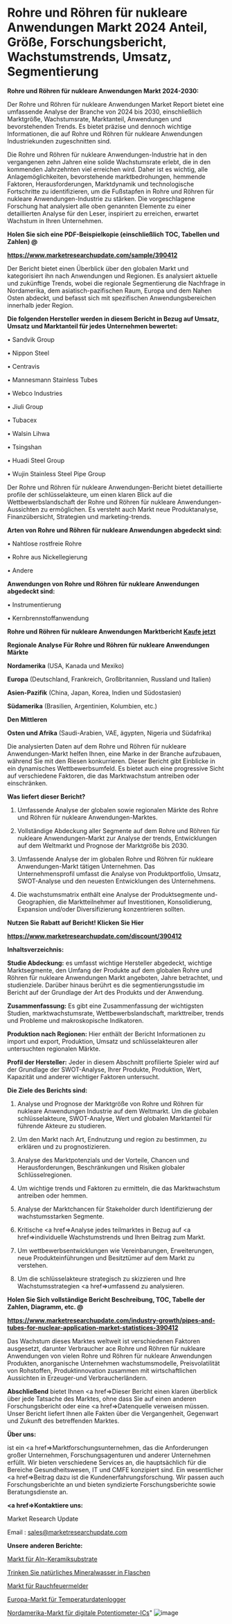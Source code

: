 # Rohre und Röhren für nukleare Anwendungen Markt 2024 Anteil, Größe, Forschungsbericht, Wachstumstrends, Umsatz, Segmentierung

<strong>Rohre und Röhren für nukleare Anwendungen Markt 2024-2030:</strong>

Der Rohre und Röhren für nukleare Anwendungen Market Report bietet eine umfassende Analyse der Branche von 2024 bis 2030, einschließlich Marktgröße, Wachstumsrate, Marktanteil, Anwendungen und bevorstehenden Trends. Es bietet präzise und dennoch wichtige Informationen, die auf Rohre und Röhren für nukleare Anwendungen Industriekunden zugeschnitten sind.

Die Rohre und Röhren für nukleare Anwendungen-Industrie hat in den vergangenen zehn Jahren eine solide Wachstumsrate erlebt, die in den kommenden Jahrzehnten viel erreichen wird. Daher ist es wichtig, alle Anlagemöglichkeiten, bevorstehende marktbedrohungen, hemmende Faktoren, Herausforderungen, Marktdynamik und technologische Fortschritte zu identifizieren, um die Fußstapfen in Rohre und Röhren für nukleare Anwendungen-Industrie zu stärken. Die vorgeschlagene Forschung hat analysiert alle oben genannten Elemente zu einer detaillierten Analyse für den Leser, inspiriert zu erreichen, erwartet Wachstum in Ihren Unternehmen.



<strong>Holen Sie sich eine PDF-Beispielkopie (einschließlich TOC, Tabellen und Zahlen) @
</strong>

<strong><a href=https://www.marketresearchupdate.com/sample/390412>

<strong>https://www.marketresearchupdate.com/sample/390412</u></font></a></strong></strong>

Der Bericht bietet einen Überblick über den globalen Markt und kategorisiert ihn nach Anwendungen und Regionen. Es analysiert aktuelle und zukünftige Trends, wobei die regionale Segmentierung die Nachfrage in Nordamerika, dem asiatisch-pazifischen Raum, Europa und dem Nahen Osten abdeckt, und befasst sich mit spezifischen Anwendungsbereichen innerhalb jeder Region.



<strong>Die folgenden Hersteller werden in diesem Bericht in Bezug auf Umsatz, Umsatz und Marktanteil für jedes Unternehmen bewertet:</strong>

• Sandvik Group

• Nippon Steel

• Centravis

• Mannesmann Stainless Tubes

• Webco Industries

• Jiuli Group

• Tubacex

• Walsin Lihwa

• Tsingshan

• Huadi Steel Group

• Wujin Stainless Steel Pipe Group

Der Rohre und Röhren für nukleare Anwendungen-Bericht bietet detaillierte profile der schlüsselakteure, um einen klaren Blick auf die Wettbewerbslandschaft der Rohre und Röhren für nukleare Anwendungen-Aussichten zu ermöglichen. Es versteht auch Markt neue Produktanalyse, Finanzübersicht, Strategien und marketing-trends.



<strong>Arten von Rohre und Röhren für nukleare Anwendungen abgedeckt sind:</strong>

• Nahtlose rostfreie Rohre

• Rohre aus Nickellegierung

• Andere



<strong>Anwendungen von Rohre und Röhren für nukleare Anwendungen abgedeckt sind:</strong>

• Instrumentierung

• Kernbrennstoffanwendung



<strong>Rohre und Röhren für nukleare Anwendungen Marktbericht <a href=https://www.marketresearchupdate.com/buynow/390412>Kaufe jetzt</a></strong>



<strong>Regionale Analyse Für Rohre und Röhren für nukleare Anwendungen Märkte</strong>



<strong>Nordamerika</strong> (USA, Kanada und Mexiko)



<strong>Europa</strong> (Deutschland, Frankreich, Großbritannien, Russland und Italien)



<strong>Asien-Pazifik</strong> (China, Japan, Korea, Indien und Südostasien)



<strong>Südamerika</strong> (Brasilien, Argentinien, Kolumbien, etc.)



<strong>Den Mittleren</strong> 

<strong>Osten und Afrika</strong> (Saudi-Arabien, VAE, ägypten, Nigeria und Südafrika)

Die analysierten Daten auf dem Rohre und Röhren für nukleare Anwendungen-Markt helfen Ihnen, eine Marke in der Branche aufzubauen, während Sie mit den Riesen konkurrieren. Dieser Bericht gibt Einblicke in ein dynamisches Wettbewerbsumfeld. Es bietet auch eine progressive Sicht auf verschiedene Faktoren, die das Marktwachstum antreiben oder einschränken.



<strong>Was liefert dieser Bericht?</strong>

1. Umfassende Analyse der globalen sowie regionalen Märkte des Rohre und Röhren für nukleare Anwendungen-Marktes.

2. Vollständige Abdeckung aller Segmente auf dem Rohre und Röhren für nukleare Anwendungen-Markt zur Analyse der trends, Entwicklungen auf dem Weltmarkt und Prognose der Marktgröße bis 2030.

3. Umfassende Analyse der im globalen Rohre und Röhren für nukleare Anwendungen-Markt tätigen Unternehmen. Das Unternehmensprofil umfasst die Analyse von Produktportfolio, Umsatz, SWOT-Analyse und den neuesten Entwicklungen des Unternehmens.

4. Die wachstumsmatrix enthält eine Analyse der Produktsegmente und-Geographien, die Marktteilnehmer auf Investitionen, Konsolidierung, Expansion und/oder Diversifizierung konzentrieren sollten.



<strong>Nutzen Sie Rabatt auf Bericht! Klicken Sie Hier
</strong>

<strong><a href=https://www.marketresearchupdate.com/discount/390412>https://www.marketresearchupdate.com/discount/390412</b></u></font></strong></a>



<strong>Inhaltsverzeichnis:</strong>



<strong>Studie Abdeckung:</strong> es umfasst wichtige Hersteller abgedeckt, wichtige Marktsegmente, den Umfang der Produkte auf dem globalen Rohre und Röhren für nukleare Anwendungen Markt angeboten, Jahre betrachtet, und studienziele. Darüber hinaus berührt es die segmentierungsstudie im Bericht auf der Grundlage der Art des Produkts und der Anwendung.



<strong>Zusammenfassung:</strong> Es gibt eine Zusammenfassung der wichtigsten Studien, marktwachstumsrate, Wettbewerbslandschaft, markttreiber, trends und Probleme und makroskopische Indikatoren.



<strong>Produktion nach Regionen:</strong> Hier enthält der Bericht Informationen zu import und export, Produktion, Umsatz und schlüsselakteuren aller untersuchten regionalen Märkte.



<strong>Profil der Hersteller:</strong> Jeder in diesem Abschnitt profilierte Spieler wird auf der Grundlage der SWOT-Analyse, Ihrer Produkte, Produktion, Wert, Kapazität und anderer wichtiger Faktoren untersucht.



<strong>Die Ziele des Berichts sind:</strong>

1) Analyse und Prognose der Marktgröße von Rohre und Röhren für nukleare Anwendungen Industrie auf dem Weltmarkt.
Um die globalen schlüsselakteure, SWOT-Analyse, Wert und globalen Marktanteil für führende Akteure zu studieren.

2) Um den Markt nach Art, Endnutzung und region zu bestimmen, zu erklären und zu prognostizieren.

3) Analyse des Marktpotenzials und der Vorteile, Chancen und Herausforderungen, Beschränkungen und Risiken globaler Schlüsselregionen.

4) Um wichtige trends und Faktoren zu ermitteln, die das Marktwachstum antreiben oder hemmen.

5) Analyse der Marktchancen für Stakeholder durch Identifizierung der wachstumsstarken Segmente.

6) Kritische <a href=>Analyse</a> jedes teilmarktes in Bezug auf <a href=>individuelle</a> Wachstumstrends und Ihren Beitrag zum Markt.

7) Um wettbewerbsentwicklungen wie Vereinbarungen, Erweiterungen, neue Produkteinführungen und Besitztümer auf dem Markt zu verstehen.

8) Um die schlüsselakteure strategisch zu skizzieren und Ihre Wachstumsstrategien <a href=>umfassend</a> zu analysieren.



<strong>Holen Sie Sich vollständige Bericht Beschreibung, TOC, Tabelle der Zahlen, Diagramm, etc. @ </strong>

<strong><a href=https://www.marketresearchupdate.com/industry-growth/pipes-and-tubes-for-nuclear-application-market-statistices-390412>https://www.marketresearchupdate.com/industry-growth/pipes-and-tubes-for-nuclear-application-market-statistices-390412</a></font></strong>

Das Wachstum dieses Marktes weltweit ist verschiedenen Faktoren ausgesetzt, darunter Verbraucher ace Rohre und Röhren für nukleare Anwendungen von vielen Rohre und Röhren für nukleare Anwendungen Produkten, anorganische Unternehmen wachstumsmodelle, Preisvolatilität von Rohstoffen, Produktinnovation zusammen mit wirtschaftlichen Aussichten in Erzeuger-und Verbraucherländern.



<strong>Abschließend</strong> bietet Ihnen <a href=>Dieser</a> Bericht einen klaren überblick über jede Tatsache des Marktes, ohne dass Sie auf einen anderen Forschungsbericht oder eine <a href=>Datenquelle</a> verweisen müssen. Unser Bericht liefert Ihnen alle Fakten über die Vergangenheit, Gegenwart und Zukunft des betreffenden Marktes.



<strong>Über uns:</strong>

 ist ein <a href=>Marktfors</a>chungsunternehmen, das die Anforderungen großer Unternehmen, Forschungsagenturen und anderer Unternehmen erfüllt. Wir bieten verschiedene Services an, die hauptsächlich für die Bereiche Gesundheitswesen, IT und CMFE konzipiert sind. Ein wesentlicher <a href=>Beitrag</a> dazu ist die Kundenerfahrungsforschung. Wir passen auch Forschungsberichte an und bieten syndizierte Forschungsberichte sowie Beratungsdienste an.



<strong><a href=>Kontaktiere uns:</a></strong>

Market Research Update

Email : sales@marketresearchupdate.com



<strong>Unsere anderen Berichte:</strong>

<a href=https://www.linkedin.com/pulse/aln-ceramic-substrates-market-2023-trends-new>Markt für Aln-Keramiksubstrate</a>

<a href=https://www.linkedin.com/pulse/drinking-bottled-natural-mineral-water>Trinken Sie natürliches Mineralwasser in Flaschen</a>

<a href=https://www.linkedin.com/pulse/smoke-fire-alarms-market-research-report-reveals>Markt für Rauchfeuermelder</a>

<a href=https://www.linkedin.com/pulse/europe-temperature-data-logger-market-2023-2030-growth>Europa-Markt für Temperaturdatenlogger</a>

<a href=https://www.linkedin.com/pulse/north-america-digital-potentiometer-ic-market>Nordamerika-Markt für digitale Potentiometer-ICs</a>"
![image](https://github.com/Gayatrikarjule/Market-Analysis-361/assets/97346546/2e7111f9-978e-46f8-9ef1-259ef2a68444)
